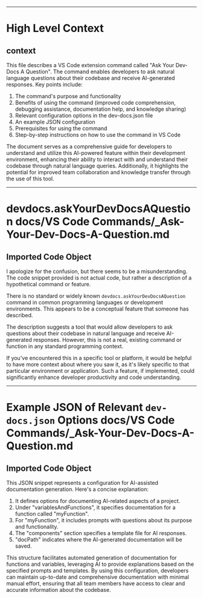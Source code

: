 

  ---
# High Level Context
## context
This file describes a VS Code extension command called "Ask Your Dev-Docs A Question". The command enables developers to ask natural language questions about their codebase and receive AI-generated responses. Key points include:

1. The command's purpose and functionality
2. Benefits of using the command (improved code comprehension, debugging assistance, documentation help, and knowledge sharing)
3. Relevant configuration options in the dev-docs.json file
4. An example JSON configuration
5. Prerequisites for using the command
6. Step-by-step instructions on how to use the command in VS Code

The document serves as a comprehensive guide for developers to understand and utilize this AI-powered feature within their development environment, enhancing their ability to interact with and understand their codebase through natural language queries. Additionally, it highlights the potential for improved team collaboration and knowledge transfer through the use of this tool.

---
# devdocs.askYourDevDocsAQuestion docs/VS Code Commands/_Ask-Your-Dev-Docs-A-Question.md
## Imported Code Object
I apologize for the confusion, but there seems to be a misunderstanding. The code snippet provided is not actual code, but rather a description of a hypothetical command or feature.

There is no standard or widely known `devdocs.askYourDevDocsAQuestion` command in common programming languages or development environments. This appears to be a conceptual feature that someone has described.

The description suggests a tool that would allow developers to ask questions about their codebase in natural language and receive AI-generated responses. However, this is not a real, existing command or function in any standard programming context.

If you've encountered this in a specific tool or platform, it would be helpful to have more context about where you saw it, as it's likely specific to that particular environment or application. Such a feature, if implemented, could significantly enhance developer productivity and code understanding.

---
# Example JSON of Relevant `dev-docs.json` Options docs/VS Code Commands/_Ask-Your-Dev-Docs-A-Question.md
## Imported Code Object
This JSON snippet represents a configuration for AI-assisted documentation generation. Here's a concise explanation:

1. It defines options for documenting AI-related aspects of a project.
2. Under "variablesAndFunctions", it specifies documentation for a function called "myFunction".
3. For "myFunction", it includes prompts with questions about its purpose and functionality.
4. The "components" section specifies a template file for AI responses.
5. "docPath" indicates where the AI-generated documentation will be saved.

This structure facilitates automated generation of documentation for functions and variables, leveraging AI to provide explanations based on the specified prompts and templates. By using this configuration, developers can maintain up-to-date and comprehensive documentation with minimal manual effort, ensuring that all team members have access to clear and accurate information about the codebase.

  